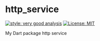 # http_service

[![style: very good analysis][very_good_analysis_badge]][very_good_analysis_link]
[![License: MIT][license_badge]][license_link]

My Dart package http service

[license_badge]: https://img.shields.io/badge/license-MIT-blue.svg
[license_link]: https://opensource.org/licenses/MIT
[very_good_analysis_badge]: https://img.shields.io/badge/style-very_good_analysis-B22C89.svg
[very_good_analysis_link]: https://pub.dev/packages/very_good_analysis
